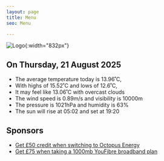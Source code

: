 ```yaml
---
layout: page
title: Menu
seo: Menu

---
```


![Logo](/images/logo.jpg){:width="832px"}

<!-- weather_marker starts -->
## On Thursday, 21 August 2025

- The average temperature today is 13.96˚C,
- With highs of 15.52˚C and lows of 12.6˚C,
- It may feel like 13.06˚C with overcast clouds
- The wind speed is 0.89m/s and visibility is 10000m
- The pressure is 1021hPa and humidity is 63%
- The sun will rise at 05:02 and set at 19:20

<!-- weather_marker ends -->

## Sponsors

- [Get £50 credit when switching to Octopus Energy](https://bit.ly/3oD1nnS)
- [Get £75 when taking a 1000mb YouFibre broadband plan](https://aklam.io/91zWhU?)
